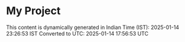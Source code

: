 # My Project

This content is dynamically generated in Indian Time (IST): 2025-01-14 23:26:53 IST
Converted to UTC: 2025-01-14 17:56:53 UTC
